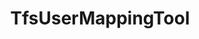 ---
optionsClassName: TfsUserMappingToolOptions
optionsClassFullName: MigrationTools.Tools.TfsUserMappingToolOptions
configurationSamples:
- name: defaults
  order: 2
  description: 
  code: There are no defaults! Check the sample for options!
  sampleFor: MigrationTools.Tools.TfsUserMappingToolOptions
- name: sample
  order: 1
  description: 
  code: There is no sample, but you can check the classic below for a general feel.
  sampleFor: MigrationTools.Tools.TfsUserMappingToolOptions
- name: classic
  order: 3
  description: 
  code: >-
    {
      "$type": "TfsUserMappingToolOptions",
      "Enabled": false,
      "IdentityFieldsToCheck": null,
      "UserMappingFile": null,
      "MatchUsersByEmail": false
    }
  sampleFor: MigrationTools.Tools.TfsUserMappingToolOptions
description: The TfsUserMappingTool is used to map users from the source to the target system. Run it with the ExportUsersForMappingContext to create a mapping file then with WorkItemMigrationContext to use the mapping file to update the users in the target system as you migrate the work items.
className: TfsUserMappingTool
typeName: Tools
architecture: 
options:
- parameterName: Enabled
  type: Boolean
  description: If set to `true` then the tool will run. Set to `false` and the processor will not run.
  defaultValue: missing XML code comments
- parameterName: IdentityFieldsToCheck
  type: List
  description: This is a list of the Identiy fields in the Source to check for user mapping purposes. You should list all identiy fields that you want to map.
  defaultValue: missing XML code comments
- parameterName: MatchUsersByEmail
  type: Boolean
  description: By default, users in source are mapped to target users by their display name. If this is set to true, then the users will be mapped by their email address first. If no match is found, then the display name will be used.
  defaultValue: missing XML code comments
- parameterName: UserMappingFile
  type: String
  description: This is the file that will be used to export or import the user mappings. Use the ExportUsersForMapping processor to create the file.
  defaultValue: missing XML code comments
status: missing XML code comments
processingTarget: missing XML code comments
classFile: src/MigrationTools.Clients.TfsObjectModel/Tools/TfsUserMappingTool.cs
optionsClassFile: src/MigrationTools.Clients.TfsObjectModel/Tools/TfsUserMappingToolOptions.cs
notes:
  exists: false
  path: docs/Reference/Tools/TfsUserMappingTool-notes.md
  markdown: ''

redirectFrom:
- /Reference/Tools/TfsUserMappingToolOptions/
layout: reference
toc: true
permalink: /Reference/Tools/TfsUserMappingTool/
title: TfsUserMappingTool
categories:
- Tools
- 
topics:
- topic: notes
  path: docs/Reference/Tools/TfsUserMappingTool-notes.md
  exists: false
  markdown: ''
- topic: introduction
  path: docs/Reference/Tools/TfsUserMappingTool-introduction.md
  exists: false
  markdown: ''

---
